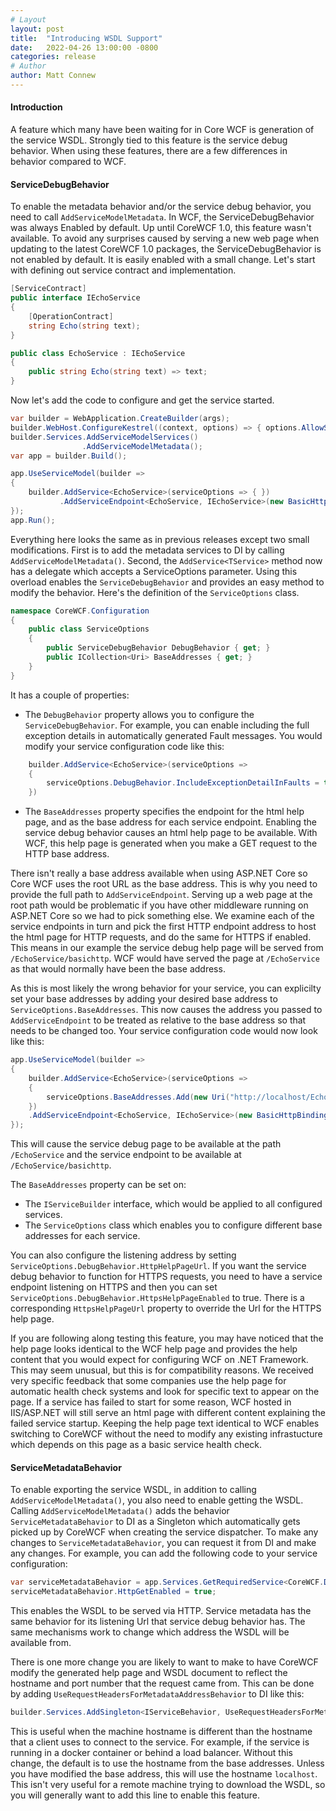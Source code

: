 ```yaml
---
# Layout
layout: post
title:  "Introducing WSDL Support"
date:   2022-04-26 13:00:00 -0800
categories: release
# Author
author: Matt Connew
---
```

#### Introduction

A feature which many have been waiting for in Core WCF is generation of the service WSDL. Strongly tied to this feature is the service debug behavior. When using these features, there are a few differences in behavior compared to WCF.

#### ServiceDebugBehavior

To enable the metadata behavior and/or the service debug behavior, you need to call `AddServiceModelMetadata`. In WCF, the ServiceDebugBehavior was always Enabled by default. Up until CoreWCF 1.0, this feature wasn't available. To avoid any surprises caused by serving a new web page when updating to the latest CoreWCF 1.0 packages, the ServiceDebugBehavior is not enabled by default. It is easily enabled with a small change. Let's start with defining out service contract and implementation.

```csharp
[ServiceContract]
public interface IEchoService
{
	[OperationContract]
	string Echo(string text);
}
```

```csharp
public class EchoService : IEchoService
{
	public string Echo(string text) => text;
}
```

Now let's add the code to configure and get the service started.

```csharp
var builder = WebApplication.CreateBuilder(args);
builder.WebHost.ConfigureKestrel((context, options) => { options.AllowSynchronousIO = true; });
builder.Services.AddServiceModelServices()
                .AddServiceModelMetadata();
var app = builder.Build();

app.UseServiceModel(builder =>
{
    builder.AddService<EchoService>(serviceOptions => { })
           .AddServiceEndpoint<EchoService, IEchoService>(new BasicHttpBinding(), "/EchoService/basichttp");
});
app.Run();
```

Everything here looks the same as in previous releases except two small modifications. First is to add the metadata services to DI by calling `AddServiceModelMetadata()`. Second, the `AddService<TService>` method now has a delegate which accepts a ServiceOptions parameter. Using this overload enables the `ServiceDebugBehavior` and provides an easy method to modify the behavior. Here's the definition of the `ServiceOptions` class.

```csharp
namespace CoreWCF.Configuration
{
    public class ServiceOptions
    {
        public ServiceDebugBehavior DebugBehavior { get; }
        public ICollection<Uri> BaseAddresses { get; }
    }
}
```

It has a couple of  properties:
- The `DebugBehavior` property allows you to configure the `ServiceDebugBehavior`. For example, you can enable including the full exception details in automatically generated Fault messages. You would modify your service configuration code like this:

```csharp
    builder.AddService<EchoService>(serviceOptions =>
    {
        serviceOptions.DebugBehavior.IncludeExceptionDetailInFaults = true;
    })
```

- The `BaseAddresses` property specifies the endpoint for the html help page, and as the base address for each service endpoint. Enabling the service debug behavior causes an html help page to be available. With WCF, this help page is generated when you make a GET request to the HTTP base address. 

There isn't really a base address available when using ASP.NET Core so Core WCF uses the root URL as the base address. This is why you need to provide the full path to `AddServiceEndpoint`. Serving up a web page at the root path would be problematic if you have other middleware running on ASP.NET Core so we had to pick something else. We examine each of the service endpoints in turn and pick the first HTTP endpoint address to host the html page for HTTP requests, and do the same for HTTPS if enabled. This means in our example the service debug help page will be served from `/EchoService/basichttp`. WCF would have served the page at `/EchoService` as that would normally have been the base address. 

As this is most likely the wrong behavior for your service, you can explicilty set your base addresses by adding your desired base address to `ServiceOptions.BaseAddresses`. This now causes the address you passed to `AddServiceEndpoint` to be treated as relative to the base address so that needs to be changed too. Your service configuration code would now look like this:

```csharp
app.UseServiceModel(builder =>
{
    builder.AddService<EchoService>(serviceOptions =>
    {
        serviceOptions.BaseAddresses.Add(new Uri("http://localhost/EchoService"));
    })
    .AddServiceEndpoint<EchoService, IEchoService>(new BasicHttpBinding(), "/basichttp");
});
```

This will cause the service debug page to be available at the path `/EchoService` and the service endpoint to be available at `/EchoService/basichttp`. 

The `BaseAddresses` property can be set on:
- The `IServiceBuilder` interface, which would be applied to all configured services. 
- The `ServiceOptions` class which enables you to configure different base addresses for each service.

You can also configure the listening address by setting `ServiceOptions.DebugBehavior.HttpHelpPageUrl`. If you want the service debug behavior to function for HTTPS requests, you need to have a service endpoint listening on HTTPS and then you can set `ServiceOptions.DebugBehavior.HttpsHelpPageEnabled` to true. There is a corresponding `HttpsHelpPageUrl` property to override the Url for the HTTPS help page.

If you are following along testing this feature, you may have noticed that the help page looks identical to the WCF help page and provides the help content that you would expect for configuring WCF on .NET Framework. This may seem unusual, but this is for compatibility reasons. We received very specific feedback that some companies use the help page for automatic health check systems and look for specific text to appear on the page. If a service has failed to start for some reason, WCF hosted in IIS/ASP.NET will still serve an html page with different content explaining the failed service startup. Keeping the help page text identical to WCF enables switching to CoreWCF without the need to modify any existing infrastucture which depends on this page as a basic service health check.

#### ServiceMetadataBehavior

To enable exporting the service WSDL, in addition to calling `AddServiceModelMetadata()`, you also need to enable getting the WSDL. Calling `AddServiceModelMetadata()` adds the behavior `ServiceMetadataBehavior` to DI as a Singleton which automatically gets picked up by CoreWCF when creating the service dispatcher. To make any changes to `ServiceMetadataBehavior`, you can request it from DI and make any changes. For example, you can add the following code to your service configuration:

```csharp
var serviceMetadataBehavior = app.Services.GetRequiredService<CoreWCF.Description.ServiceMetadataBehavior>();
serviceMetadataBehavior.HttpGetEnabled = true;
```

This enables the WSDL to be served via HTTP. Service metadata has the same behavior for its listening Url that service debug behavior has. The same  mechanisms work to change which address the WSDL will be available from. 

There is one more change you are likely to want to make to have CoreWCF modify the generated help page and WSDL document to reflect the hostname and port number that the request came from. This can be done by adding `UseRequestHeadersForMetadataAddressBehavior` to DI like this:

```csharp
builder.Services.AddSingleton<IServiceBehavior, UseRequestHeadersForMetadataAddressBehavior>();
```

This is useful when the machine hostname is different than the hostname that a client uses to connect to the service. For example, if the service is running in a docker container or behind a load balancer. Without this change, the default is to use the hostname from the base addresses. Unless you have modified the base address, this will use the hostname `localhost`. This isn't very useful for a remote machine trying to download the WSDL, so you will generally want to add this line to enable this feature.